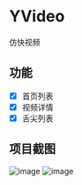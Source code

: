 # YVideo
仿快视频


## 功能
* [x] 首页列表
* [x] 视频详情
* [x] 舌尖列表

## 项目截图

![image](https://github.com/boyssimple/AtChat/blob/master/images/001.png)
![image](https://github.com/boyssimple/AtChat/blob/master/images/002.png)

